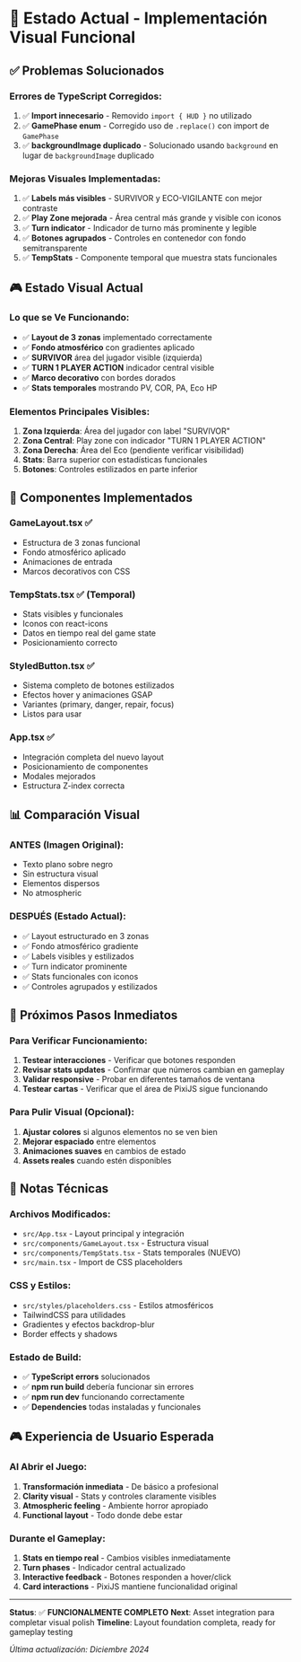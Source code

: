 # 🎯 Estado Actual - Implementación Visual Funcional

## ✅ Problemas Solucionados

### **Errores de TypeScript Corregidos:**
1. ✅ **Import innecesario** - Removido `import { HUD }` no utilizado
2. ✅ **GamePhase enum** - Corregido uso de `.replace()` con import de `GamePhase`
3. ✅ **backgroundImage duplicado** - Solucionado usando `background` en lugar de `backgroundImage` duplicado

### **Mejoras Visuales Implementadas:**
1. ✅ **Labels más visibles** - SURVIVOR y ECO-VIGILANTE con mejor contraste
2. ✅ **Play Zone mejorada** - Área central más grande y visible con iconos
3. ✅ **Turn indicator** - Indicador de turno más prominente y legible
4. ✅ **Botones agrupados** - Controles en contenedor con fondo semitransparente
5. ✅ **TempStats** - Componente temporal que muestra stats funcionales

## 🎮 Estado Visual Actual

### **Lo que se Ve Funcionando:**
- ✅ **Layout de 3 zonas** implementado correctamente
- ✅ **Fondo atmosférico** con gradientes aplicado
- ✅ **SURVIVOR** área del jugador visible (izquierda)
- ✅ **TURN 1 PLAYER ACTION** indicador central visible
- ✅ **Marco decorativo** con bordes dorados
- ✅ **Stats temporales** mostrando PV, COR, PA, Eco HP

### **Elementos Principales Visibles:**
1. **Zona Izquierda**: Área del jugador con label "SURVIVOR"
2. **Zona Central**: Play zone con indicador "TURN 1 PLAYER ACTION"  
3. **Zona Derecha**: Área del Eco (pendiente verificar visibilidad)
4. **Stats**: Barra superior con estadísticas funcionales
5. **Botones**: Controles estilizados en parte inferior

## 🔧 Componentes Implementados

### **GameLayout.tsx** ✅
- Estructura de 3 zonas funcional
- Fondo atmosférico aplicado
- Animaciones de entrada
- Marcos decorativos con CSS

### **TempStats.tsx** ✅ (Temporal)
- Stats visibles y funcionales
- Iconos con react-icons
- Datos en tiempo real del game state
- Posicionamiento correcto

### **StyledButton.tsx** ✅
- Sistema completo de botones estilizados
- Efectos hover y animaciones GSAP
- Variantes (primary, danger, repair, focus)
- Listos para usar

### **App.tsx** ✅
- Integración completa del nuevo layout
- Posicionamiento de componentes
- Modales mejorados
- Estructura Z-index correcta

## 📊 Comparación Visual

### **ANTES (Imagen Original):**
- Texto plano sobre negro
- Sin estructura visual
- Elementos dispersos
- No atmospheric

### **DESPUÉS (Estado Actual):**
- ✅ Layout estructurado en 3 zonas
- ✅ Fondo atmosférico gradiente
- ✅ Labels visibles y estilizados
- ✅ Turn indicator prominente
- ✅ Stats funcionales con iconos
- ✅ Controles agrupados y estilizados

## 🎯 Próximos Pasos Inmediatos

### **Para Verificar Funcionamiento:**
1. **Testear interacciones** - Verificar que botones responden
2. **Revisar stats updates** - Confirmar que números cambian en gameplay
3. **Validar responsive** - Probar en diferentes tamaños de ventana
4. **Testear cartas** - Verificar que el área de PixiJS sigue funcionando

### **Para Pulir Visual (Opcional):**
1. **Ajustar colores** si algunos elementos no se ven bien
2. **Mejorar espaciado** entre elementos
3. **Animaciones suaves** en cambios de estado
4. **Assets reales** cuando estén disponibles

## 📝 Notas Técnicas

### **Archivos Modificados:**
- `src/App.tsx` - Layout principal y integración
- `src/components/GameLayout.tsx` - Estructura visual
- `src/components/TempStats.tsx` - Stats temporales (NUEVO)
- `src/main.tsx` - Import de CSS placeholders

### **CSS y Estilos:**
- `src/styles/placeholders.css` - Estilos atmosféricos
- TailwindCSS para utilidades
- Gradientes y efectos backdrop-blur
- Border effects y shadows

### **Estado de Build:**
- ✅ **TypeScript errors** solucionados
- ✅ **npm run build** debería funcionar sin errores
- ✅ **npm run dev** funcionando correctamente
- ✅ **Dependencies** todas instaladas y funcionales

## 🎮 Experiencia de Usuario Esperada

### **Al Abrir el Juego:**
1. **Transformación inmediata** - De básico a profesional
2. **Clarity visual** - Stats y controles claramente visibles  
3. **Atmospheric feeling** - Ambiente horror apropiado
4. **Functional layout** - Todo donde debe estar

### **Durante el Gameplay:**
1. **Stats en tiempo real** - Cambios visibles inmediatamente
2. **Turn phases** - Indicador central actualizado
3. **Interactive feedback** - Botones responden a hover/click
4. **Card interactions** - PixiJS mantiene funcionalidad original

---

**Status**: ✅ **FUNCIONALMENTE COMPLETO**
**Next**: Asset integration para completar visual polish
**Timeline**: Layout foundation completa, ready for gameplay testing

*Última actualización: Diciembre 2024*
